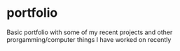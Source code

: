 # portfolio
Basic portfolio with some of my recent projects and other prorgamming/computer things I have worked on recently
